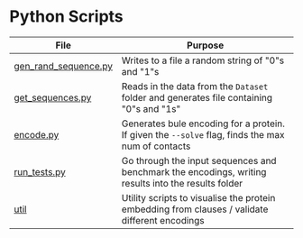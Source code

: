 # Python Scripts

| **File**                                     | **Purpose**                                                                                         |
| -------------------------------------------- | --------------------------------------------------------------------------------------------------- |
| [gen_rand_sequence.py](gen_rand_sequence.py) | Writes to a file a random string of "0"s and "1"s                                                   |
| [get_sequences.py](get_sequences.py)         | Reads in the data from the `Dataset` folder and generates file containing "0"s and "1s"             |
| [encode.py](encode.py)                       | Generates bule encoding for a protein. If given the `--solve` flag, finds the max num of contacts  |
| [run_tests.py](run_tests.py)                 | Go through the input sequences and benchmark the encodings, writing results into the results folder |
| [util](util/)                                | Utility scripts to visualise the protein embedding from clauses / validate different encodings      |
